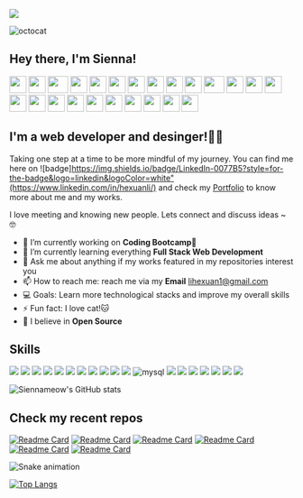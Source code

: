 ![](https://komarev.com/ghpvc/?username=siennameow&color=yellow&style=flat-square) 

![octocat](https://user-images.githubusercontent.com/101283174/163698838-b1424486-f0df-4e3c-a7de-da390db946c7.gif)

## Hey there, I'm Sienna!
<div>
    <img src="https://cultofthepartyparrot.com/parrots/hd/githubparrot.gif" width="30" height="30"/>
    <img src="https://cultofthepartyparrot.com/flags/hd/indiaparrot.gif" width="30" height="30"/>
    <img src="https://cultofthepartyparrot.com/parrots/asyncparrot.gif" width="36" height="30"/>
    <img src="https://cultofthepartyparrot.com/parrots/exceptionallyfastparrot.gif" width="30" height="30"/>
    <img src="https://cultofthepartyparrot.com/parrots/hd/60fpsparrot.gif" width="30" height="30"/>
    <img src="https://cultofthepartyparrot.com/parrots/hd/jumpingparrot.gif" width="30" height="30"/>
    <img src="https://cultofthepartyparrot.com/parrots/hd/opensourceparrot.gif" width="30" height="30"/>
    <img src="https://cultofthepartyparrot.com/parrots/hd/dealwithitnowparrot.gif" width="30" height="30"/>
    <img src="https://cultofthepartyparrot.com/parrots/hd/hypnoparrotlight.gif" width="30" height="30"/>
    <img src="https://cultofthepartyparrot.com/parrots/databaseparrot.gif" width="30" height="30"/>
    <img src="https://cultofthepartyparrot.com/parrots/fixparrot.gif" width="36" height="30"/>
    <img src="https://cultofthepartyparrot.com/parrots/hd/laptop_parrot.gif" width="30" height="30"/>
    <img src="https://cultofthepartyparrot.com/parrots/hd/spinningparrot.gif" width="30" height="30"/>
    <img src="https://cultofthepartyparrot.com/parrots/hd/levitationparrot.gif" width="30" height="30"/>
    <img src="https://cultofthepartyparrot.com/parrots/hd/meldparrot.gif" width="30" height="30"/>
    <img src="https://cultofthepartyparrot.com/parrots/slomoparrot.gif" width="30" height="30"/>
    <img src="https://cultofthepartyparrot.com/parrots/hd/moonwalkingparrot.gif" width="30" height="30"/>
    <img src="https://cultofthepartyparrot.com/parrots/hd/stableparrot.gif" width="30" height="30"/>
    <img src="https://cultofthepartyparrot.com/parrots/hd/scienceparrot.gif" width="30" height="30"/>
    <img src="https://cultofthepartyparrot.com/parrots/hd/pirateparrot.gif" width="30" height="30"/>
    <img src="https://cultofthepartyparrot.com/parrots/hd/footballparrot.gif" width="30" height="30"/>
    <img src="https://cultofthepartyparrot.com/parrots/hd/illuminatiparrot.gif" width="30" height="30"/>
    <img src="https://cultofthepartyparrot.com/parrots/hd/hypnoparrotdark.gif" width="30" height="30"/>
    <img src="https://cultofthepartyparrot.com/parrots/hd/mustacheparrot.gif" width="30" height="30"/>
</div>

## I'm a web developer and desinger!🌷🌟

Taking one step at a time to be more mindful of my journey. You can find me here on ![badge]https://img.shields.io/badge/LinkedIn-0077B5?style=for-the-badge&logo=linkedin&logoColor=white"(https://www.linkedin.com/in/hexuanli/) and check my [Portfolio](https://siennameow.github.io/portfolio-2.0/) to know more about me and my works. <br>

I love meeting and knowing new people. Lets connect and discuss ideas ~ 🤓
             
- 🔭 I’m currently working on **Coding Bootcamp🤗**
- 🌱 I’m currently learning everything **Full Stack Web Development**
- 💬 Ask me about anything if my works featured in my repositories interest you
- 📫 How to reach me: reach me via my **Email** lihexuan1@gmail.com
- 💻 Goals: Learn more technological stacks and improve my overall skills
- ⚡ Fun fact: I love cat!🐱
- 🧡 I believe in **Open Source**
   
## Skills

<p>
<img src="https://img.shields.io/badge/HTML5-E34F26?style=for-the-badge&logo=html5&logoColor=white" /> 
<img src="https://img.shields.io/badge/CSS3-1572B6?style=for-the-badge&logo=css3&logoColor=white" /> 
<img src="https://img.shields.io/badge/JavaScript-323330?style=for-the-badge&logo=javascript&logoColor=F7DF1E" />
<img src="https://img.shields.io/badge/Express%20js-000000?style=for-the-badge&logo=express&logoColor=white"/> 
<img src="https://img.shields.io/badge/jQuery-0769AD?style=for-the-badge&logo=jquery&logoColor=white" />  
<img src="https://img.shields.io/badge/Jest-C21325?style=for-the-badge&logo=jest&logoColor=white"/> 
<img src="https://img.shields.io/badge/Markdown-000000?style=for-the-badge&logo=markdown&logoColor=white" />  
<img src="https://img.shields.io/badge/Node%20js-339933?style=for-the-badge&logo=nodedotjs&logoColor=white" />
<img src="https://img.shields.io/badge/Bootstrap-563D7C?style=for-the-badge&logo=bootstrap&logoColor=white" />
<img src="https://img.shields.io/badge/npm-CB3837?style=for-the-badge&logo=npm&logoColor=white"/>   
<img src="https://img.shields.io/badge/Sequelize-52B0E7?style=for-the-badge&logo=Sequelize&logoColor=white" />
<img alt="mysql" src="https://img.shields.io/badge/MySQL-005C84?style=for-the-badge&logo=mysql&logoColor=white"> 
<img src="https://img.shields.io/badge/GIT-E44C30?style=for-the-badge&logo=git&logoColor=white" />
<img src="https://img.shields.io/badge/Heroku-430098?style=for-the-badge&logo=heroku&logoColor=white" />
<img src= "https://img.shields.io/badge/Font_Awesome-339AF0?style=for-the-badge&logo=fontawesome&logoColor=white">
<img src="https://img.shields.io/badge/Insomnia-5849be?style=for-the-badge&logo=Insomnia&logoColor=white"/>
<img src="https://img.shields.io/badge/Visual_Studio_Code-0078D4?style=for-the-badge&logo=visual%20studio%20code&logoColor=white" />
<img src="https://img.shields.io/badge/GitHub-100000?style=for-the-badge&logo=github&logoColor=white" /> 
<img src="https://img.shields.io/badge/json-5E5C5C?style=for-the-badge&logo=json&logoColor=white" />
</p> 

![Siennameow's GitHub stats](https://github-readme-stats.vercel.app/api?username=siennameow&theme=nightowl&show_icons=true)

## Check my recent repos
[![Readme Card](https://github-readme-stats.vercel.app/api/pin/?username=siennameow&repo=Weather-Dashboard&theme=nightowl)](https://github.com/siennameow/Weather-Dashboard)
[![Readme Card](https://github-readme-stats.vercel.app/api/pin/?username=siennameow&repo=note-taker&theme=nightowl)](https://github.com/siennameow/note-taker)
[![Readme Card](https://github-readme-stats.vercel.app/api/pin/?username=siennameow&repo=team-profile-generator&theme=nightowl)](https://github.com/siennameow/team-profile-generator)
[![Readme Card](https://github-readme-stats.vercel.app/api/pin/?username=siennameow&repo=employee-management-system&theme=nightowl)](https://github.com/siennameow/employee-management-system)
[![Readme Card](https://github-readme-stats.vercel.app/api/pin/?username=siennameow&repo=Work-Day-Scheduler&theme=nightowl)](https://github.com/siennameow/Work-Day-Scheduler)
[![Readme Card](https://github-readme-stats.vercel.app/api/pin/?username=siennameow&repo=professional-readme-generator&theme=nightowl)](https://github.com/siennameow/professional-readme-generator)

![Snake animation](https://github.com/siennameow/siennameow/blob/output/github-contribution-grid-snake.svg)

[![Top Langs](https://github-readme-stats.vercel.app/api/top-langs/?username=siennameow&layout=compact&theme=nightowl)](https://github.com/siennameow/github-readme-stats)

<!---
siennameow/siennameow is a ✨ special ✨ repository because its `README.md` (this file) appears on your GitHub profile.
You can click the Preview link to take a look at your changes.
--->
